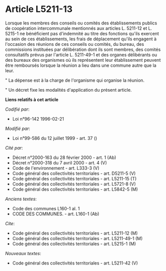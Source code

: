 # Article L5211-13

Lorsque les membres des conseils ou comités des établissements publics de coopération intercommunale mentionnés aux articles
L. 5211-12 et L. 5215-1 ne bénéficient pas d'indemnité au titre des fonctions qu'ils exercent au sein de ces établissements,
les frais de déplacement qu'ils engagent à l'occasion des réunions de ces conseils ou comités, du bureau, des commissions
instituées par délibération dont ils sont membres, des comités consultatifs prévus par l'article L. 5211-49-1 et des organes
délibérants ou des bureaux des organismes où ils représentent leur établissement peuvent être remboursés lorsque la réunion a
lieu dans une commune autre que la leur.

" La dépense est à la charge de l'organisme qui organise la réunion.

" Un décret fixe les modalités d'application du présent article.

**Liens relatifs à cet article**

_Codifié par_:

  - Loi n°96-142 1996-02-21

_Modifié par_:

  - Loi n°99-586 du 12 juillet 1999 - art. 37 ()

_Cité par_:

  - Décret n°2000-163 du 28 février 2000 - art. 1 (Ab)
  - Décret n°2000-318 du 7 avril 2000 - art. 4 (V)
  - Code de l'environnement - art. L333-3 (V)
  - Code général des collectivités territoriales - art. D5211-5 (V)
  - Code général des collectivités territoriales - art. L5211-15 (T)
  - Code général des collectivités territoriales - art. L5721-8 (V)
  - Code général des collectivités territoriales - art. L5842-5 (M)

_Anciens textes_:

  - Code des communes L160-1 al. 1
  - CODE DES COMMUNES. - art. L160-1 (Ab)

_Cite_:

  - Code général des collectivités territoriales - art. L5211-12 (M)
  - Code général des collectivités territoriales - art. L5211-49-1 (M)
  - Code général des collectivités territoriales - art. L5215-1 (M)

_Nouveaux textes_:

  - Code général des collectivités territoriales - art. L5211-42 (V)
